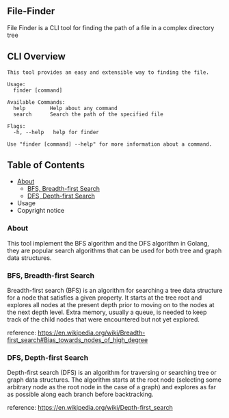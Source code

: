 ## File-Finder
File Finder is a CLI tool for finding the path of a file in a complex directory tree

## CLI Overview

```
This tool provides an easy and extensible way to finding the file.

Usage:
  finder [command]

Available Commands:
  help        Help about any command
  search      Search the path of the specified file

Flags:
  -h, --help   help for finder

Use "finder [command] --help" for more information about a command.
```

## Table of Contents

- [About](#about)
  - [BFS, Breadth-first Search](#bfs)
  - [DFS, Depth-first Search](#dfs)
- Usage
- Copyright notice

### About

This tool implement the BFS algorithm and the DFS algorithm in Golang, they are popular search algorithms that can be used for both tree and graph data structures.

<a id="bfs"></a>

### BFS, Breadth-first Search

Breadth-first search (BFS) is an algorithm for searching a tree data structure for a node that satisfies a given property. It starts at the tree root and explores all nodes at the present depth prior to moving on to the nodes at the next depth level. Extra memory, usually a queue, is needed to keep track of the child nodes that were encountered but not yet explored.

reference: https://en.wikipedia.org/wiki/Breadth-first_search#Bias_towards_nodes_of_high_degree

<a id="dfs"></a>

### DFS, Depth-first Search

Depth-first search (DFS) is an algorithm for traversing or searching tree or graph data structures. The algorithm starts at the root node (selecting some arbitrary node as the root node in the case of a graph) and explores as far as possible along each branch before backtracking.

reference: https://en.wikipedia.org/wiki/Depth-first_search
